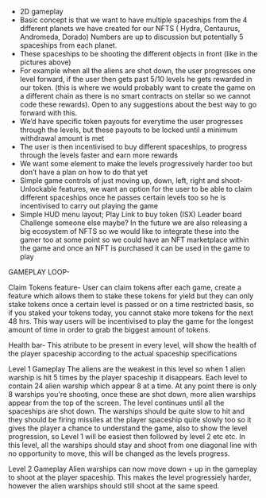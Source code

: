 - 2D gameplay
- Basic concept is that we want to have multiple spaceships from the 4 different planets we
have created for our NFTS ( Hydra, Centaurus, Andromeda, Dorado)
Numbers are up to discussion but potentially 5 spaceships from each planet.
- These spaceships to be shooting the different objects in front (like in the pictures above)
- For example when all the aliens are shot down, the user progresses one level forward, if the
user then gets past 5/10 levels he gets rewarded in our token. (this is where we would
probably want to create the game on a different chain as there is no smart contracts on
stellar so we cannot code these rewards). Open to any suggestions about the best way to go
forward with this.
- We’d have specific token payouts for everytime the user progresses through the levels, but
these payouts to be locked until a minimum withdrawal amount is met
- The user is then incentivised to buy different spaceships, to progress through the levels
faster and earn more rewards
- We want some element to make the levels progressively harder too but don’t have a plan on
how to do that yet
- Simple game controls of just moving up, down, left, right and shoot- Unlockable features, we want an option for the user to be able to claim different spaceships
once he passes certain levels too so he is incentivised to carry out playing the game
- Simple HUD menu layout;
Play
Link to buy token (ISX)
Leader board
Challenge someone else maybe?
In the future we are also releasing a big ecosystem of NFTS so we would like to integrate these into
the gamer too at some point so we could have an NFT marketplace within the game and once an
NFT is purchased it can be used in the game to play


GAMEPLAY LOOP- 

Claim Tokens feature- User can claim tokens after each game, create a feature which allows them to stake these tokens for yield but they can only stake tokens once a certain level is passed or on a time restricted basis, so if you staked your tokens today, you cannot stake more tokens for the next 48 hrs. This way users will be incentivised to play the game for the longest amount of time in order to grab the biggest amount of tokens.

Health bar- This atribute to be present in every level, will show the health of the player spaceship according to the actual spaceship specifications

Level 1 Gameplay
The aliens are the weakest in this level so when 1 alien warship is hit 5 times by the player spaceship it disappears. Each level to contain 24 alien warship which appear 8 at a time.
At any point there is only 8 warships you're shooting, once these are shot down, more alien warships appear from the top of the screen. The level continues until all the spaceships are shot down.
The warships should be quite slow to hit and they should be firing missiles at the player spaceship quite slowly too so it gives the player a chance to understand the game, also to show the level progression, so Level 1 will be easiest then followed by level 2 etc etc.
In this level, all the warships should stay and shoot from one diagonal line with no opportunity to move, this will be changed as the levels progress.


Level 2 Gameplay
Alien warships can now move down + up in the gameplay to shoot at the player spaceship. This makes the level progressiely harder, however the alien warships should still shoot at the same speed.
